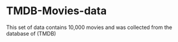 # TMDB-Movies-data
This set of data contains 10,000 movies and was collected from the database of (TMDB)
